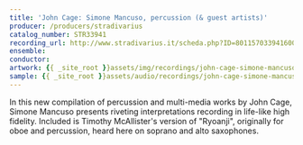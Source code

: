 ```yaml
---
title: 'John Cage: Simone Mancuso, percussion (& guest artists)'
producer: /producers/stradivarius
catalog_number: STR33941
recording_url: http://www.stradivarius.it/scheda.php?ID=801157033941600#
ensemble: 
conductor: 
artwork: {{ _site_root }}assets/img/recordings/john-cage-simone-mancuso-percussion-and-guest-artists.jpg
sample: {{ _site_root }}assets/audio/recordings/john-cage-simone-mancuso-percussion-and-guest-artists.mp3
---
```

In this new compilation of percussion and multi-media works by John Cage, Simone Mancuso presents riveting interpretations recording in life-like high fidelity.  Included is Timothy McAllister's version of "Ryoanji", originally for oboe and percussion, heard here on soprano and alto saxophones.
